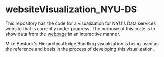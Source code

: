 # websiteVisualization_NYU-DS

This repository has the code for a visualization for NYU's Data services website that is currently under progress. The purpose of this code is to show data from the [webpage](http://guides.nyu.edu/c.php?g=276822&p=2845922) in an interactive manner.

Mike Bostock's Hierarchical Edge Bundling visualization is being used as the reference and basis in the process of developing this visualization.
